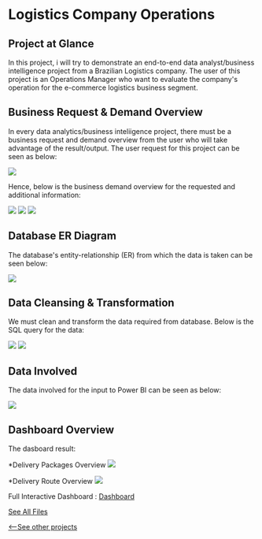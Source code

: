 # Logistics Company Operations

## Project at Glance
In this project, i will try to demonstrate an end-to-end data analyst/business intelligence project from  a Brazilian Logistics company. The user of this project is an Operations Manager who want to evaluate the company's operation for the e-commerce logistics business segment.

## Business Request & Demand Overview
In every data analytics/business inteliigence project, there must be a business request and demand overview from the user who will take advantage of the result/output. The user request for this project can be seen as below:

![](/images/bizreq.jpeg)

Hence, below is the business demand overview for the requested and additional information:

![](/images/bizdem1.jpeg)
![](/images/bizdem2.jpeg)
![](/images/bizdem3.jpeg)

## Database ER Diagram
The database's entity-relationship (ER) from which the data is taken can be seen below:

![](/images/er.jpeg)

## Data Cleansing & Transformation
We must clean and transform the data required from database. Below is the SQL query for the data:

![](/images/sql1.jpeg)
![](/images/sql2.jpeg)

## Data Involved
The data involved for the input to Power BI can be seen as below:

![](/images/datamodel.jpeg)

## Dashboard Overview
The dasboard result:

*Delivery Packages Overview
![](/images/dash1.jpeg)

*Delivery Route Overview
![](/images/dash2.jpeg)


Full Interactive Dashboard : [Dashboard](https://app.powerbi.com/reportEmbed?reportId=59256ecc-09db-44af-b5f1-b82666d93388&autoAuth=true&ctid=fedd5298-8e66-45f1-b321-fd38ad0ff722&config=eyJjbHVzdGVyVXJsIjoiaHR0cHM6Ly93YWJpLXNvdXRoLWVhc3QtYXNpYS1yZWRpcmVjdC5hbmFseXNpcy53aW5kb3dzLm5ldC8ifQ%3D%3D)

[See All Files](https://github.com/raihanfirdausx/ecommerce-logistic)

[<--See other projects](https://raihanfirdausx.github.io/#[object%20Object])
